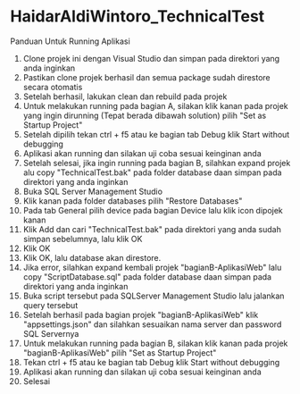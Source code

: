 # HaidarAldiWintoro_TechnicalTest

Panduan Untuk Running Aplikasi

1. Clone projek ini dengan Visual Studio dan simpan pada direktori yang anda inginkan
2. Pastikan clone projek berhasil dan semua package sudah direstore secara otomatis
3. Setelah berhasil, lakukan clean dan rebuild pada projek
4. Untuk melakukan running pada bagian A, silakan klik kanan pada projek yang ingin dirunning (Tepat berada dibawah solution) pilih "Set as Startup Project"
5. Setelah dipilih tekan ctrl + f5 atau ke bagian tab Debug klik Start without debugging
6. Aplikasi akan running dan silakan uji coba sesuai keinginan anda
7. Setelah selesai, jika ingin running pada bagian B, silahkan expand projek  alu copy "TechnicalTest.bak" pada folder database daan simpan pada direktori yang anda inginkan
8. Buka SQL Server Management Studio
9. Klik kanan pada folder databases pilih "Restore Databases"
10. Pada tab General pilih device pada bagian Device lalu klik icon dipojek kanan
11. Klik Add dan cari "TechnicalTest.bak" pada direktori yang anda sudah simpan sebelumnya, lalu klik OK
12. Klik OK
13. Klik OK, lalu database akan direstore.
14. Jika error, silahkan expand kembali projek "bagianB-AplikasiWeb" lalu copy "ScriptDatabase.sql" pada folder database daan simpan pada direktori yang anda inginkan
15. Buka script tersebut pada SQLServer Management Studio lalu jalankan query tersebut
16. Setelah berhasil pada bagian projek "bagianB-AplikasiWeb" klik "appsettings.json" dan silahkan sesuaikan nama server dan password SQL Servernya
17. Untuk melakukan running pada bagian B, silakan klik kanan pada projek "bagianB-AplikasiWeb" pilih "Set as Startup Project"
18. Tekan ctrl + f5 atau ke bagian tab Debug klik Start without debugging
19. Aplikasi akan running dan silakan uji coba sesuai keinginan anda
20. Selesai
